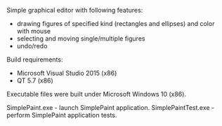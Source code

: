 Simple graphical editor with following features:

* drawing figures of specified kind (rectangles and ellipses) and color with mouse
* selecting and moving single/multiple figures
* undo/redo

Build requirements:
* Microsoft Visual Studio 2015 (x86)
* QT 5.7 (x86)

Executable files were built under Microsoft Windows 10 (x86).

SimplePaint.exe     - launch SimplePaint application.
SimplePaintTest.exe - perform SimplePaint application tests.